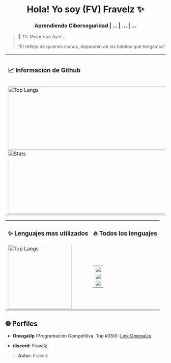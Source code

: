 <!-- Mi Perfil ***************************************** -->

<h1 align="center"> Hola! Yo soy (FV) Fravelz ✨ </h1>

<h3 align="center">Aprendiendo Ciberseguridad | ... | ... | ... </h3>

> 💎 1% Mejor que Ayer...  
>
> "El reflejo de quienes somos, dependen de los hábitos que tengamos"

<!-- Mi Información ************************************ -->

<table>
  <tr>
    <td>
      <h3>📈 Información de Github</h3>
    </td>
    <td>
      <h3>⚙️ Herramientas</h3>
    </td>
  </tr>

  <tr>
    <td>
      <img src="https://github-readme-streak-stats.herokuapp.com/?user=Fravelz&theme=tokyonight&hide_border=true" alt="Top Langs" height="200em" width="500px"/>
      <img src="https://github-readme-stats.vercel.app/api?username=FraVelz&show_icons=true&theme=tokyonight&hide_border=true" alt="Stats" height="200em" width="500px" />
    </td>
    <td>
      <img src="https://skillicons.dev/icons?i=arch,vscode,neovim" />
      <img src="https://skillicons.dev/icons?i=,github,discord" />
    </td>
  </tr>
</table>

<table width="100%">
  <tr>
    <td>
      <h3>✨ Lenguajes mas utilizados</h3>
    </td>
    <td>
      <h3>🔥 Todos los lenguajes</h3>
    </td>
  </tr>

  <tr>
    <td>
      <img 
      src="https://github-readme-stats.vercel.app/api/top-langs/?username=FraVelz&layout=compact&theme=tokyonight&hide_border=true" alt="Top Langs" height="200em"/>
    </td>
    <td>
      <table>
        <tr>
          <td>
            <img src="https://skillicons.dev/icons?i=cpp,py,bash" />
          </td>
        </tr>
        <tr>
          <td>
            <img src="https://skillicons.dev/icons?i=flutter" />
          </td>
        </tr>
         <tr>
          <td>
            <img src="https://skillicons.dev/icons?i=html,css,js" />
          </td>
        </tr>
      </table>
    </td>
  </tr>
</table>

<!-- Mi Otro Perfil ************************************ -->

## 🌐 Perfiles

- **OmegaUp** (Programación Competitiva, Top #350): [Link OmegaUp](https://omegaup.com/profile/fravelz)

- **discord:** Fravelz

> **Autor:** Fravelz
